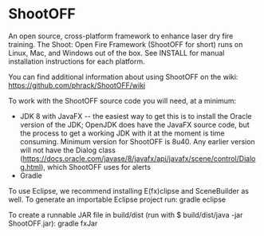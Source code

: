 ShootOFF
========

An open source, cross-platform framework to enhance laser dry fire training. The Shoot: Open Fire Framework (ShootOFF for short) runs on Linux, Mac, and Windows out of the box. See INSTALL for manual installation instructions for each platform.

You can find additional information about using ShootOFF on the wiki: https://github.com/phrack/ShootOFF/wiki

To work with the ShootOFF source code you will need, at a minimum:

* JDK 8 with JavaFX -- the easiest way to get this is to install the Oracle version of the JDK; OpenJDK does have the JavaFX source code, but the process to get a working JDK with it at the moment is time consuming. Minimum version for ShootOFF is 8u40. Any earlier version will not have the Dialog class (https://docs.oracle.com/javase/8/javafx/api/javafx/scene/control/Dialog.html), which ShootOFF uses for alerts
* Gradle

To use Eclipse, we recommend installing E(fx)clipse and SceneBuilder as well. To generate an importable Eclipse project run: gradle eclipse

To create a runnable JAR file in build/dist (run with $ build/dist/java -jar ShootOFF.jar): gradle fxJar
